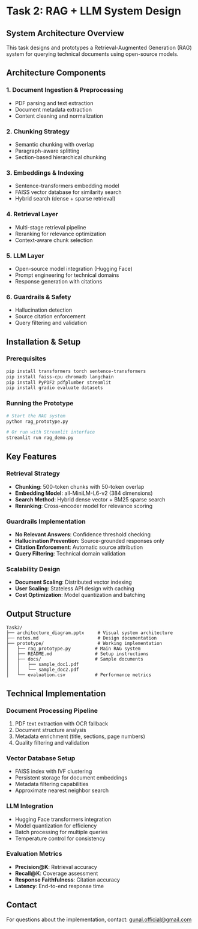 # Task 2: RAG + LLM System Design

## System Architecture Overview

This task designs and prototypes a Retrieval-Augmented Generation (RAG) system for querying technical documents using open-source models.

## Architecture Components

### 1. Document Ingestion & Preprocessing
- PDF parsing and text extraction
- Document metadata extraction
- Content cleaning and normalization

### 2. Chunking Strategy
- Semantic chunking with overlap
- Paragraph-aware splitting
- Section-based hierarchical chunking

### 3. Embeddings & Indexing
- Sentence-transformers embedding model
- FAISS vector database for similarity search
- Hybrid search (dense + sparse retrieval)

### 4. Retrieval Layer
- Multi-stage retrieval pipeline
- Reranking for relevance optimization
- Context-aware chunk selection

### 5. LLM Layer
- Open-source model integration (Hugging Face)
- Prompt engineering for technical domains
- Response generation with citations

### 6. Guardrails & Safety
- Hallucination detection
- Source citation enforcement
- Query filtering and validation

## Installation & Setup

### Prerequisites
```bash
pip install transformers torch sentence-transformers
pip install faiss-cpu chromadb langchain
pip install PyPDF2 pdfplumber streamlit
pip install gradio evaluate datasets
```

### Running the Prototype
```bash
# Start the RAG system
python rag_prototype.py

# Or run with Streamlit interface
streamlit run rag_demo.py
```

## Key Features

### Retrieval Strategy
- **Chunking**: 500-token chunks with 50-token overlap
- **Embedding Model**: all-MiniLM-L6-v2 (384 dimensions)
- **Search Method**: Hybrid dense vector + BM25 sparse search
- **Reranking**: Cross-encoder model for relevance scoring

### Guardrails Implementation
- **No Relevant Answers**: Confidence threshold checking
- **Hallucination Prevention**: Source-grounded responses only
- **Citation Enforcement**: Automatic source attribution
- **Query Filtering**: Technical domain validation

### Scalability Design
- **Document Scaling**: Distributed vector indexing
- **User Scaling**: Stateless API design with caching
- **Cost Optimization**: Model quantization and batching

## Output Structure
```
Task2/
├── architecture_diagram.pptx     # Visual system architecture
├── notes.md                      # Design documentation
├── prototype/                    # Working implementation
│   ├── rag_prototype.py         # Main RAG system
│   ├── README.md                # Setup instructions
│   ├── docs/                    # Sample documents
│   │   ├── sample_doc1.pdf
│   │   └── sample_doc2.pdf
│   └── evaluation.csv           # Performance metrics
```

## Technical Implementation

### Document Processing Pipeline
1. PDF text extraction with OCR fallback
2. Document structure analysis
3. Metadata enrichment (title, sections, page numbers)
4. Quality filtering and validation

### Vector Database Setup
- FAISS index with IVF clustering
- Persistent storage for document embeddings
- Metadata filtering capabilities
- Approximate nearest neighbor search

### LLM Integration
- Hugging Face transformers integration
- Model quantization for efficiency
- Batch processing for multiple queries
- Temperature control for consistency

### Evaluation Metrics
- **Precision@K**: Retrieval accuracy
- **Recall@K**: Coverage assessment
- **Response Faithfulness**: Citation accuracy
- **Latency**: End-to-end response time

## Contact
For questions about the implementation, contact: gunal.official@gmail.com
